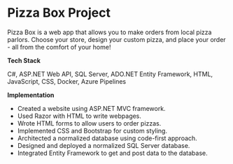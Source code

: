 # Pizza Box Project
Pizza Box is a web app that allows you to make orders from local pizza parlors. Choose your store, design your custom pizza,
and place your order - all from the comfort of your home!

**Tech Stack**

C#, ASP.NET Web API, SQL Server, ADO.NET Entity Framework, HTML, JavaScript, CSS, Docker, Azure Pipelines

**Implementation**

* Created a website using ASP.NET MVC framework.
* Used Razor with HTML to write webpages.
* Wrote HTML forms to allow users to order pizzas.
* Implemented CSS and Bootstrap for custom styling.
* Architected a normalized database using code-first approach.
* Designed and deployed a normalized SQL Server database.
* Integrated Entity Framework to get and post data to the database.
